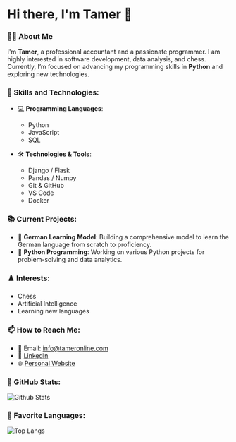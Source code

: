 # Hi there, I'm Tamer 👋

### 👨‍💻 About Me
I'm **Tamer**, a professional accountant and a passionate programmer. I am highly interested in software development, data analysis, and chess. Currently, I’m focused on advancing my programming skills in **Python** and exploring new technologies.

### 💼 Skills and Technologies:
- 💻 **Programming Languages**: 
  - Python
  - JavaScript
  - SQL

- 🛠️ **Technologies & Tools**:
  - Django / Flask
  - Pandas / Numpy
  - Git & GitHub
  - VS Code
  - Docker

### 📚 Current Projects:
- 🔭 **German Learning Model**: Building a comprehensive model to learn the German language from scratch to proficiency.
- 🤖 **Python Programming**: Working on various Python projects for problem-solving and data analytics.

### ♟️ Interests:
- Chess
- Artificial Intelligence
- Learning new languages

### 📫 How to Reach Me:
- 📧 Email: [info@tameronline.com](mailto:info@tameronline.com)
- 💼 [LinkedIn](https://www.linkedin.com/in/tameronline)
- 🌐 [Personal Website](https://www.mystrotamer.com)

### 🌟 GitHub Stats:
![Github Stats](https://github-readme-stats.vercel.app/api?username=TamerOnLine&show_icons=true&theme=radical)

### 🚀 Favorite Languages:
![Top Langs](https://github-readme-stats.vercel.app/api/top-langs/?username=TamerOnLine&layout=compact&theme=radical)

